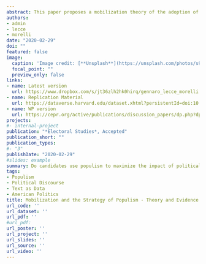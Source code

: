 ```yaml
---
abstract: This paper proposes a mobilization theory of the adoption of populist strategies and provides evidence from US elections – the presidential elections in 2016 and the 2018 midterm elections. A populist electoral campaign attracts disillusioned voters but may de-mobilize core partisans. A populist strategy is more tempting for outsiders in districts with low trust in traditional politics (also caused by economic insecurity) and where the election is close.
authors:
- admin
- lecce
- morelli
date: "2020-02-29"
doi: ""
featured: false
image:
  caption: 'Image credit: [**Unsplash**](https://unsplash.com/photos/s9CC2SKySJM)'
  focal_point: ""
  preview_only: false
links:
- name: Latest version
  url: https://www.dropbox.com/s/jt36zlh2hk0hirq/gennaro_lecce_morelli.pdf?dl=0
- name: Replication Material
  url: https://dataverse.harvard.edu/dataset.xhtml?persistentId=doi:10.7910/DVN/J8ZLIF
- name: WP version
  url: https://cepr.org/active/publications/discussion_papers/dp.php?dpno=15686
projects:
#- internal-project
publication: "*Electoral Studies*, Accepted"
publication_short: ""
publication_types:
#- "3"
publishDate: "2020-02-29"
#slides: example
summary: Do candidates use populism to maximize the impact of political campaigns? We show that candidates strategically adapt when campaigning in stiffly competitive districts with high levels of economic insecurity.
tags: 
- Populism
- Political Discourse
- Text as Data
- American Politics
title: Mobilization and the Strategy of Populism - Theory and Evidence from the United States
url_code: ''
url_dataset: ''
url_pdf: ''
#url_pdf: 
url_poster: ''
url_project: ''
url_slides: ''
url_source: ''
url_video: ''
---
```


